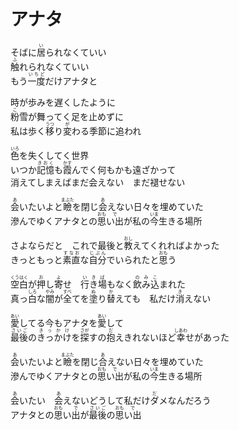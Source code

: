 # アナタ

<p>
そばに<ruby>居<rt>い</rt></ruby>られなくていい<br>
<ruby>触<rt>ふ</rt></ruby>れられなくていい<br>
もう<ruby>一度<rt>いちど</rt></ruby>だけアナタと<br>
</p>

<p>
時が歩みを遅くしたように<br>
<ruby>粉<rt>こ</rt></ruby>雪が舞ってく足を止めずに<br>
私は歩く<ruby>移<rt>うつ</rt></ruby>り<ruby>変<rt>が</rt></ruby>わる季節に追われ<br>
</p>

<p>
<ruby>色<rt>いろ</rt></ruby>を失くしてく世界<br>
いつか<ruby>記憶<rt>きおく</rt></ruby>も<ruby>霞<rt>かす</rt></ruby>んでく何もかも遠ざかって<br>
消えてしまえばまだ会えない　まだ褪せない<br>
</p>

<p>
<ruby>会<rt>あ</rt></ruby>いたいよと<ruby>瞼<rt>まぶた</rt></ruby>を閉じ<ruby>会<rt>あ</rt></ruby>えない日々を埋めていた<br>
滲んでゆくアナタとの<ruby>思<rt>おも</rt>い出<rt>で</rt></ruby>が私の<ruby>今<rt>いま</rt></ruby>生きる場所<br>
</p>

<p>
さよならだと　これで最後と<ruby>教<rt>おし</rt></ruby>えてくれればよかった<br>
きっともっと<ruby>素直<rt>すなお</rt></ruby>な<ruby>自分<rt>じぶん</rt></ruby>でいられたと<ruby>思<rt>おも</rt></ruby>う<br>
</p>

<p>
<ruby>空白<rt>くうはく</rt></ruby>が<ruby>押<rt>お</rt></ruby>し<ruby>寄<rt>よ</rt></ruby>せ　<ruby>行<rt>い</rt>き<rt>き</rt>場<rt>ば</rt></ruby>もなく<ruby>飲<rt>の</rt>み<rt>み</rt>込<rt>こ</rt></ruby>まれた<br>
真っ<ruby>白<rt>しろ</rt></ruby>な<ruby>闇<rt>やみ</rt></ruby>が<ruby>全<rt>すべ</rt></ruby>てを<ruby>塗<rt>ぬ</rt></ruby>り<ruby>替<rt>か</rt></ruby>えても　私だけ<ruby>消<rt>き</rt></ruby>えない<br>
</p>

<p>
<ruby>愛<rt>あい</rt></ruby>してる今もアナタを<ruby>愛<rt>あい</rt></ruby>して<br>
<ruby>最後<rt>さいご</rt></ruby>の<ruby>きっかけ<rt>きっかけ</rt></ruby>を<ruby>探<rt>さが</rt></ruby>すの<ruby>抱<rt>だ</rt></ruby>えきれないほど<ruby>幸<rt>しあわ</rt></ruby>せがあった<br>
</p>

<p>
<ruby>会<rt>あ</rt></ruby>いたいよと<ruby>瞼<rt>まぶた</rt></ruby>を閉じ<ruby>合<rt>あ</rt></ruby>えない日々を埋めていた<br>
滲んでゆくアナタとの<ruby>思<rt>おも</rt>い出<rt>で</rt></ruby>が私の<ruby>今<rt>いま</rt></ruby>生きる場所<br>
</p>

<p>
<ruby>会<rt>あ</rt></ruby>いたい　<ruby>会<rt>あ</rt></ruby>えないどうして私だけ<ruby>ダ<rt>だ</rt>メ</ruby>なんだろう<br>
アナタとの<ruby>思<rt>おも</rt>い</ruby><ruby>出<rt>で</rt></ruby>が<ruby>最後<rt>さいご</rt></ruby>の<ruby>思<rt>おも</rt>い出<rt>で</rt></ruby><br>
</p>
